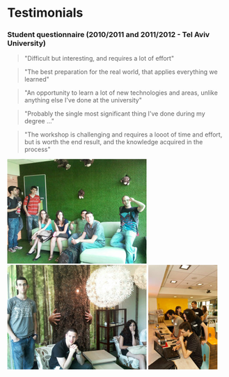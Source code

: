 # Testimonials

### Student questionnaire (2010/2011 and 2011/2012 - Tel Aviv University) 
>"Difficult but interesting, and requires a lot of effort"  

>"The best preparation for the real world, that applies everything we learned"  

>"An opportunity to learn a lot of new technologies and areas, unlike anything else I've done at the university"  

>"Probably the single most significant thing I've done during my degree ..."  

>"The workshop is challenging and requires a looot of time and effort, but is worth the end result, and the knowledge acquired in the process"

![students presenting at Google](images/tau2011a.jpg "Students visiting the Tel Aviv Google offices - 2011") ![students presenting at Google](images/tau2011b.jpg "Students visiting the Tel Aviv Google offices - 2011") ![students presenting at Google](images/tau2010.jpg "Students presenting the projects at Google - 2010")